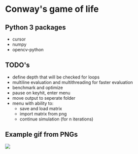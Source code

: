 # Conway's game of life

## Python 3 packages

* cursor
* numpy
* opencv-python

## TODO's

* define depth that will be checked for loops
* multiline evaluation and multithreading for faster evaluation
* benchmark and optimize
* pause on keyhit, enter menu
* move output to seperate folder
* menu with ability to:
  * save and load matrix
  * import matrix from png
  * continue simulation (for n iterations)

## Example gif from PNGs
![](gol.gif)